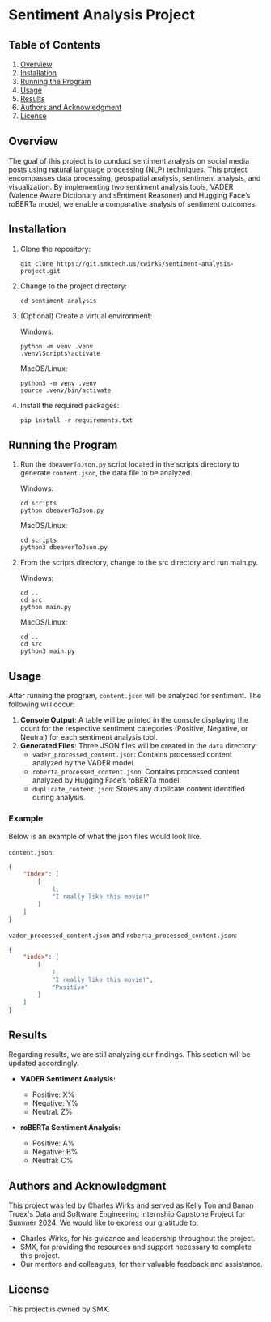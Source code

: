 # Sentiment Analysis Project

## Table of Contents
1. [Overview](#overview)
2. [Installation](#installation)
3. [Running the Program](#running-the-program)
4. [Usage](#usage)
5. [Results](#results)
6. [Authors and Acknowledgment](#authors-and-acknowledgment)
7. [License](#license)

## Overview

The goal of this project is to conduct sentiment analysis on social media posts using natural language processing (NLP) techniques. This project encompasses data processing, geospatial analysis, sentiment analysis, and visualization. By implementing two sentiment analysis tools, VADER (Valence Aware Dictionary and sEntiment Reasoner) and Hugging Face’s roBERTa model, we enable a comparative analysis of sentiment outcomes.

## Installation

1. Clone the repository:
   ```
   git clone https://git.smxtech.us/cwirks/sentiment-analysis-project.git
   ```

2. Change to the project directory:
   ```
   cd sentiment-analysis
   ```

3. (Optional) Create a virtual environment:

   Windows:
   ```
   python -m venv .venv
   .venv\Scripts\activate
   ```

   MacOS/Linux:
   ```
   python3 -m venv .venv
   source .venv/bin/activate
   ```

3. Install the required packages:
   ```
   pip install -r requirements.txt
   ```

## Running the Program

1. Run the `dbeaverToJson.py` script located in the scripts directory to generate `content.json`, the data file to be analyzed.

   Windows:
   ```
   cd scripts
   python dbeaverToJson.py
   ```

   MacOS/Linux:
   ```
   cd scripts
   python3 dbeaverToJson.py
   ```

2. From the scripts directory, change to the src directory and run main.py.

   Windows:
   ```
   cd ..
   cd src
   python main.py
   ```

   MacOS/Linux:
   ```
   cd ..
   cd src
   python3 main.py
   ```

## Usage

After running the program, `content.json` will be analyzed for sentiment. The following will occur:

1. **Console Output**: A table will be printed in the console displaying the count for the respective sentiment categories (Positive, Negative, or Neutral) for each sentiment analysis tool.
2. **Generated Files**: Three JSON files will be created in the `data` directory:
   - `vader_processed_content.json`: Contains processed content analyzed by the VADER model.
   - `roberta_processed_content.json`: Contains processed content analyzed by Hugging Face’s roBERTa model.
   - `duplicate_content.json`: Stores any duplicate content identified during analysis.

### Example
Below is an example of what the json files would look like.

 `content.json`:
   ```json
   {
       "index": [
           [
               1,
               "I really like this movie!"
           ]
       ]
   }
   ```

`vader_processed_content.json` and `roberta_processed_content.json`:
   ```json
   {
       "index": [
           [
               1,
               "I really like this movie!",
               "Positive"
           ]
       ]
   }
   ```

## Results

Regarding results, we are still analyzing our findings. This section will be updated accordingly.

- **VADER Sentiment Analysis:**
  - Positive: X%
  - Negative: Y%
  - Neutral: Z%

- **roBERTa Sentiment Analysis:**
  - Positive: A%
  - Negative: B%
  - Neutral: C%

## Authors and Acknowledgment

This project was led by Charles Wirks and served as Kelly Ton and Banan Truex's Data and Software Engineering Internship Capstone Project for Summer 2024. We would like to express our gratitude to:

  - Charles Wirks, for his guidance and leadership throughout the project.
  - SMX, for providing the resources and support necessary to complete this project.
  - Our mentors and colleagues, for their valuable feedback and assistance.

## License

This project is owned by SMX.